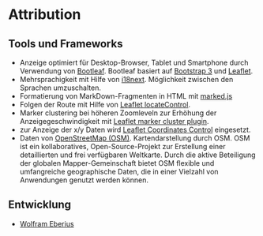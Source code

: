 # Attribution

## Tools und Frameworks

* Anzeige optimiert für Desktop-Browser, Tablet und Smartphone durch Verwendung von [Bootleaf]. Bootleaf basiert auf [Bootstrap 3] und [Leaflet].
* Mehrsprachigkeit mit Hilfe von [i18next]. Möglichkeit zwischen den Sprachen umzuschalten.
* Formatierung von MarkDown-Fragmenten in HTML mit [marked.js]
* Folgen der Route mit Hilfe von [Leaflet locateControl].
* Marker clustering bei höheren Zoomleveln zur Erhöhung der Anzeigegeschwindigkeit mit [Leaflet marker cluster plugin].
* zur Anzeige der x/y Daten wird [Leaflet Coordinates Control] eingesetzt.
* Daten von [OpenStreetMap (OSM)]. Kartendarstellung durch OSM. OSM ist ein kollaboratives, Open-Source-Projekt zur Erstellung einer detaillierten und frei verfügbaren Weltkarte. Durch die aktive Beteiligung der globalen Mapper-Gemeinschaft bietet OSM flexible und umfangreiche geographische Daten, die in einer Vielzahl von Anwendungen genutzt werden können.</li>

## Entwicklung

* [Wolfram Eberius]

[Bootleaf]: https://github.com/bmcbride/bootleaf
[Bootstrap 3]: http://getbootstrap.com/
[Leaflet]: http://leafletjs.com/
[i18next]: https://www.i18next.com/
[marked.js]: https://marked.js.org/
[Leaflet locateControl]: https://github.com/domoritz/leaflet-locatecontrol
[Leaflet marker cluster plugin]: https://github.com/Leaflet/Leaflet.markercluster
[Leaflet Coordinates Control]: https://github.com/zimmicz/Leaflet-Coordinates-Control/blob/master/Control.Coordinates.js
[OpenStreetMap (OSM)]: https://openstreetmap.org/
[Wolfram Eberius]: https://weberius.github.io/